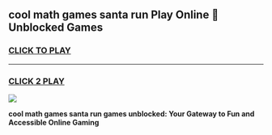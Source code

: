 
## cool math games santa run Play Online 👋 Unblocked Games
<h3>
<a href="https://news.freeplayer.one?title=cool_math_games_santa_run&ref=17CMG">CLICK TO PLAY</a></h3>
<hr>

<h3>
<a href="https://news.freeplayer.one?title=cool_math_games_santa_run&ref=17CMG">CLICK 2 PLAY</a>
  
</h3>

<a href="https://news.freeplayer.one?title=cool_math_games_santa_run&ref=17CMG/"><img src="https://clearcache.store/games.png"></a>


**cool math games santa run games unblocked: Your Gateway to Fun and Accessible Online Gaming**
